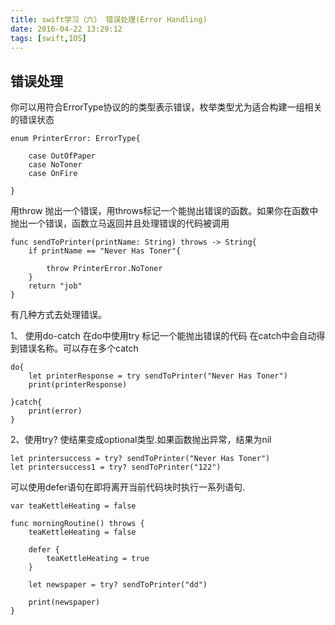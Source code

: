 ```yaml
---
title: swift学习（六） 错误处理(Error Handling)
date: 2016-04-22 13:29:12
tags: [swift,IOS]
---
```


## 错误处理
你可以用符合ErrorType协议的的类型表示错误，枚举类型尤为适合构建一组相关的错误状态

```
enum PrinterError: ErrorType{
    
    case OutOfPaper
    case NoToner
    case OnFire

}
```
用throw 抛出一个错误，用throws标记一个能抛出错误的函数。如果你在函数中抛出一个错误，函数立马返回并且处理错误的代码被调用

```
func sendToPrinter(printName: String) throws -> String{
    if printName == "Never Has Toner"{
    
        throw PrinterError.NoToner
    }
    return "job"
}
```
有几种方式去处理错误。

1、 使用do-catch 在do中使用try 标记一个能抛出错误的代码 在catch中会自动得到错误名称。可以存在多个catch

```
do{
    let printerResponse = try sendToPrinter("Never Has Toner")
    print(printerResponse)

}catch{
    print(error)
}

```
2、使用try? 使结果变成optional类型.如果函数抛出异常，结果为nil

```
let printersuccess = try? sendToPrinter("Never Has Toner")
let printersuccess1 = try? sendToPrinter("122")
```

可以使用defer语句在即将离开当前代码块时执行一系列语句.

```
var teaKettleHeating = false

func morningRoutine() throws {
    teaKettleHeating = false
    
    defer {
        teaKettleHeating = true
    }
    
    let newspaper = try? sendToPrinter("dd")
    
    print(newspaper)
}

```
